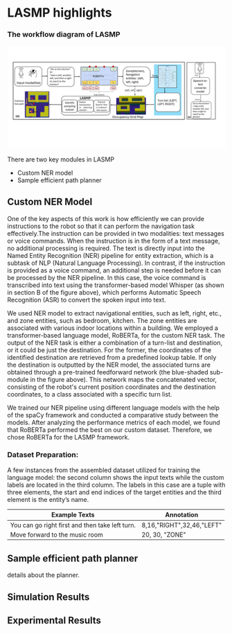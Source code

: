 # LASMP highlights
### The workflow diagram of LASMP
![Workflow](Figures/workflow.png)

There are two key modules in LASMP
- Custom NER model
- Sample efficient path planner

## Custom NER Model
One of the key aspects of this work is how efficiently we can provide instructions to the robot so that it can perform the navigation task effectively.The instruction can be provided in two modalities: text messages or voice commands. When the instruction is in the form of a text message, no additional processing is required. The text is directly input into the Named Entity Recognition (NER) pipeline for entity extraction, which is a subtask of NLP (Natural Language Processing). In contrast, if the instruction is provided as a voice command, an additional step is needed before it can be processed by the NER pipeline. In this case, the voice command is transcribed into text using the transformer-based model Whisper (as shown in section B of the figure above), which performs Automatic Speech Recognition (ASR) to convert the spoken input into text. 

We used NER model to extract navigational entities, such as left, right, etc., and zone entities, such as bedroom, kitchen. The zone entities are associated with various indoor locations within a building. We employed a transformer-based language model, RoBERTa, for the custom NER task. The output of the NER task is either a combination of a turn-list and destination, or it could be just the destination. For the former, the coordinates of the identified destination are retrieved from a predefined lookup table. If only the destination is outputted by the NER model, the associated turns are obtained through a pre-trained feedforward network (the blue-shaded sub-module in the figure above). This network maps the concatenated vector, consisting of the robot's current position coordinates and the destination coordinates, to a class associated with a specific turn list.

We trained our NER pipeline using different language models with the help of the spaCy framework and conducted a comparative study between the models. After analyzing the performance metrics of each model, we found that RoBERTa performed the best on our custom dataset. Therefore, we chose RoBERTa for the LASMP framework.

### Dataset Preparation:

A few instances from the assembled dataset utilized for training the language model: the second column shows the input texts while the custom labels are located in the third column. The labels in this case are a tuple with three elements, the start and end indices of the target entities and the third element is the entity’s name.

| Example Texts                                   | Annotation                |
| ----------------------------------------------  | ------------------------- |  
|You can go right first and then take left turn.  | 8,16,"RIGHT",32,46,"LEFT" |
|Move forward to the music room                   | 20, 30, "ZONE"            | 

## Sample efficient path planner
details about the planner.

## Simulation Results

## Experimental Results
